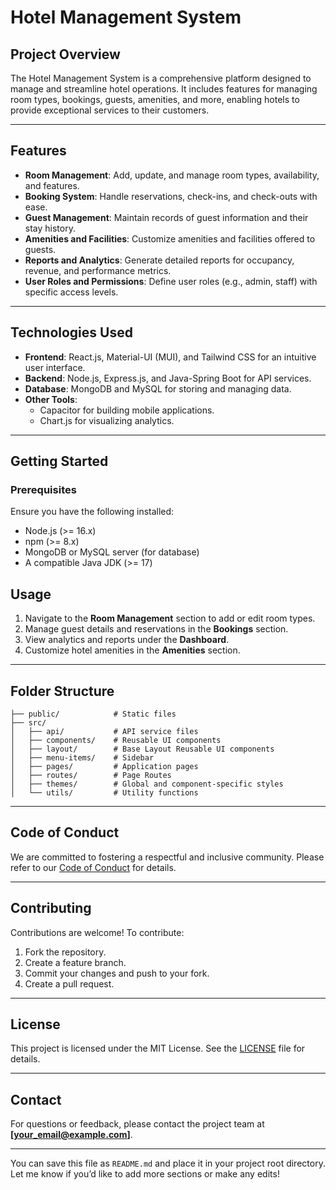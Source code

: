# **Hotel Management System**

## **Project Overview**
The Hotel Management System is a comprehensive platform designed to manage and streamline hotel operations. It includes features for managing room types, bookings, guests, amenities, and more, enabling hotels to provide exceptional services to their customers.

---

## **Features**
- **Room Management**: Add, update, and manage room types, availability, and features.
- **Booking System**: Handle reservations, check-ins, and check-outs with ease.
- **Guest Management**: Maintain records of guest information and their stay history.
- **Amenities and Facilities**: Customize amenities and facilities offered to guests.
- **Reports and Analytics**: Generate detailed reports for occupancy, revenue, and performance metrics.
- **User Roles and Permissions**: Define user roles (e.g., admin, staff) with specific access levels.

---

## **Technologies Used**
- **Frontend**: React.js, Material-UI (MUI), and Tailwind CSS for an intuitive user interface.
- **Backend**: Node.js, Express.js, and Java-Spring Boot for API services.
- **Database**: MongoDB and MySQL for storing and managing data.
- **Other Tools**:
  - Capacitor for building mobile applications.
  - Chart.js for visualizing analytics.

---

## **Getting Started**

### **Prerequisites**
Ensure you have the following installed:
- Node.js (>= 16.x)
- npm (>= 8.x)
- MongoDB or MySQL server (for database)
- A compatible Java JDK (>= 17)


## **Usage**
1. Navigate to the **Room Management** section to add or edit room types.
2. Manage guest details and reservations in the **Bookings** section.
3. View analytics and reports under the **Dashboard**.
4. Customize hotel amenities in the **Amenities** section.

---

## **Folder Structure**
```plaintext
├── public/            # Static files
├── src/
│   ├── api/           # API service files
│   ├── components/    # Reusable UI components
│   ├── layout/        # Base Layout Reusable UI components
│   ├── menu-items/    # Sidebar
│   ├── pages/         # Application pages
│   ├── routes/        # Page Routes
│   ├── themes/        # Global and component-specific styles
│   └── utils/         # Utility functions
```

---

## **Code of Conduct**
We are committed to fostering a respectful and inclusive community. Please refer to our [Code of Conduct](./CODE_OF_CONDUCT.md) for details.

---

## **Contributing**
Contributions are welcome! To contribute:
1. Fork the repository.
2. Create a feature branch.
3. Commit your changes and push to your fork.
4. Create a pull request.

---

## **License**
This project is licensed under the MIT License. See the [LICENSE](./LICENSE) file for details.

---

## **Contact**
For questions or feedback, please contact the project team at **[your_email@example.com]**.

---

You can save this file as `README.md` and place it in your project root directory. Let me know if you’d like to add more sections or make any edits!
